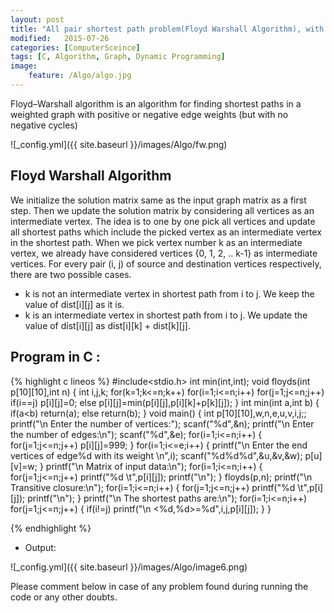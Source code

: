 ```yaml
---
layout: post
title: "All pair shortest path problem(Floyd Warshall Algorithm), with C Program Example"
modified:   2015-07-26
categories: [ComputerSceince]
tags: [C, Algorithm, Graph, Dynamic Programming]
image:
    feature: /Algo/algo.jpg
---
```

Floyd–Warshall algorithm is an algorithm for finding shortest paths in a weighted graph with positive or negative edge weights (but with no negative cycles)

![_config.yml]({{ site.baseurl }}/images/Algo/fw.png)

## Floyd Warshall Algorithm
We initialize the solution matrix same as the input graph matrix as a first step. Then we update the solution matrix by considering all vertices as an intermediate vertex. The idea is to one by one pick all vertices and update all shortest paths which include the picked vertex as an intermediate vertex in the shortest path. When we pick vertex number k as an intermediate vertex, we already have considered vertices {0, 1, 2, .. k-1} as intermediate vertices. For every pair (i, j) of source and destination vertices respectively, there are two possible cases.


- k is not an intermediate vertex in shortest path from i to j. We keep the value of dist[i][j] as it is.
- k is an intermediate vertex in shortest path from i to j. We update the value of dist[i][j] as dist[i][k] + dist[k][j].

## Program in C :

{% highlight c lineos %}
#include<stdio.h>
int min(int,int);
void floyds(int p[10][10],int n)
{
 int i,j,k;
 for(k=1;k<=n;k++)
  for(i=1;i<=n;i++)
   for(j=1;j<=n;j++)
    if(i==j)
     p[i][j]=0;
    else
     p[i][j]=min(p[i][j],p[i][k]+p[k][j]);
}
int min(int a,int b)
{
 if(a<b)
  return(a);
 else
  return(b);
}
void main()
{
 int p[10][10],w,n,e,u,v,i,j;;
 printf("\n Enter the number of vertices:");
 scanf("%d",&n);
 printf("\n Enter the number of edges:\n");
 scanf("%d",&e);
 for(i=1;i<=n;i++)
 {
  for(j=1;j<=n;j++)
   p[i][j]=999;
 }
 for(i=1;i<=e;i++)
 {
  printf("\n Enter the end vertices of edge%d with its weight \n",i);
  scanf("%d%d%d",&u,&v,&w);
  p[u][v]=w;
 }
 printf("\n Matrix of input data:\n");
 for(i=1;i<=n;i++)
 {
  for(j=1;j<=n;j++)
   printf("%d \t",p[i][j]);
  printf("\n");
 }
 floyds(p,n);
 printf("\n Transitive closure:\n");
 for(i=1;i<=n;i++)
 {
  for(j=1;j<=n;j++)
   printf("%d \t",p[i][j]);
  printf("\n");
 }
 printf("\n The shortest paths are:\n");
 for(i=1;i<=n;i++)
  for(j=1;j<=n;j++)
  {
   if(i!=j)
    printf("\n <%d,%d>=%d",i,j,p[i][j]);
  }
}

{% endhighlight %}


- Output:


![_config.yml]({{ site.baseurl }}/images/Algo/image6.png)



Please comment below in case of any problem found during running the code or any other doubts.
